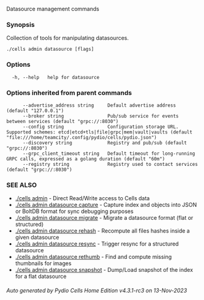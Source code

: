 Datasource management commands

### Synopsis

Collection of tools for manipulating datasources.

```
./cells admin datasource [flags]
```

### Options

```
  -h, --help   help for datasource
```

### Options inherited from parent commands

```
      --advertise_address string     Default advertise address (default "127.0.0.1")
      --broker string                Pub/sub service for events between services (default "grpc://:8030")
      --config string                Configuration storage URL. Supported schemes: etcd|etcd+tls|file|grpc|mem|vault|vaults (default "file:///home/teamcity/.config/pydio/cells/pydio.json")
      --discovery string             Registry and pub/sub (default "grpc://:8030")
      --grpc_client_timeout string   Default timeout for long-running GRPC calls, expressed as a golang duration (default "60m")
      --registry string              Registry used to contact services (default "grpc://:8030")
```

### SEE ALSO

* [./cells admin](./cells-admin)	 - Direct Read/Write access to Cells data
* [./cells admin datasource capture](./cells-admin-datasource-capture)	 - Capture index and objects into JSON or BoltDB format for sync debugging purposes
* [./cells admin datasource migrate](./cells-admin-datasource-migrate)	 - Migrate a datasource format (flat or structured)
* [./cells admin datasource rehash](./cells-admin-datasource-rehash)	 - Recompute all files hashes inside a given datasource
* [./cells admin datasource resync](./cells-admin-datasource-resync)	 - Trigger resync for a structured datasource
* [./cells admin datasource rethumb](./cells-admin-datasource-rethumb)	 - Find and compute missing thumbnails for images
* [./cells admin datasource snapshot](./cells-admin-datasource-snapshot)	 - Dump/Load snapshot of the index for a flat datasource

###### Auto generated by Pydio Cells Home Edition v4.3.1-rc3 on 13-Nov-2023
